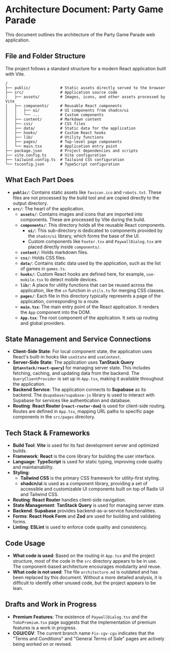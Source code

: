 # Architecture Document: Party Game Parade

This document outlines the architecture of the Party Game Parade web application.

## File and Folder Structure

The project follows a standard structure for a modern React application built with Vite.

```
/
├── public/             # Static assets directly served to the browser
├── src/                # Application source code
│   ├── assets/         # Images, icons, and other assets processed by Vite
│   ├── components/     # Reusable React components
│   │   ├── ui/         # UI components from shadcn/ui
│   │   └── ...         # Custom components
│   ├── content/        # Markdown content
│   ├── css/            # CSS files
│   ├── data/           # Static data for the application
│   ├── hooks/          # Custom React hooks
│   ├── lib/            # Utility functions
│   ├── pages/          # Top-level page components
│   └── main.tsx        # Application entry point
├── package.json        # Project dependencies and scripts
├── vite.config.ts      # Vite configuration
├── tailwind.config.ts  # Tailwind CSS configuration
└── tsconfig.json       # TypeScript configuration
```

## What Each Part Does

*   **`public/`**: Contains static assets like `favicon.ico` and `robots.txt`. These files are not processed by the build tool and are copied directly to the output directory.
*   **`src/`**: The heart of the application.
    *   **`assets/`**: Contains images and icons that are imported into components. These are processed by Vite during the build.
    *   **`components/`**: This directory holds all the reusable React components.
        *   **`ui/`**: This sub-directory is dedicated to components provided by the `shadcn/ui` library, which forms the base of the UI.
        *   Custom components like `Footer.tsx` and `PaywallDialog.tsx` are placed directly inside `components/`.
    *   **`content/`**: Holds markdown files.
    *   **`css/`**: Holds CSS files.
    *   **`data/`**: Contains static data used by the application, such as the list of games in `games.ts`.
    *   **`hooks/`**: Custom React hooks are defined here, for example, `use-mobile.tsx` to detect mobile devices.
    *   **`lib/`**: A place for utility functions that can be reused across the application, like the `cn` function in `utils.ts` for merging CSS classes.
    *   **`pages/`**: Each file in this directory typically represents a page of the application, corresponding to a route.
    *   **`main.tsx`**: The main entry point of the React application. It renders the `App` component into the DOM.
    *   **`App.tsx`**: The root component of the application. It sets up routing and global providers.

## State Management and Service Connections

*   **Client-Side State**: For local component state, the application uses React's built-in hooks like `useState` and `useContext`.
*   **Server-Side State**: The application uses **TanStack Query (`@tanstack/react-query`)** for managing server state. This includes fetching, caching, and updating data from the backend. The `QueryClientProvider` is set up in `App.tsx`, making it available throughout the application.
*   **Backend Service**: The application connects to **Supabase** as its backend. The `@supabase/supabase-js` library is used to interact with Supabase for services like authentication and database.
*   **Routing**: **React Router (`react-router-dom`)** is used for client-side routing. Routes are defined in `App.tsx`, mapping URL paths to specific page components in the `src/pages` directory.

## Tech Stack & Frameworks

*   **Build Tool**: **Vite** is used for its fast development server and optimized builds.
*   **Framework**: **React** is the core library for building the user interface.
*   **Language**: **TypeScript** is used for static typing, improving code quality and maintainability.
*   **Styling**:
    *   **Tailwind CSS** is the primary CSS framework for utility-first styling.
    *   **shadcn/ui** is used as a component library, providing a set of accessible and customizable UI components built on top of Radix UI and Tailwind CSS.
*   **Routing**: **React Router** handles client-side navigation.
*   **State Management**: **TanStack Query** is used for managing server state.
*   **Backend**: **Supabase** provides backend-as-a-service functionalities.
*   **Forms**: **React Hook Form** and **Zod** are used for building and validating forms.
*   **Linting**: **ESLint** is used to enforce code quality and consistency.

## Code Usage

*   **What code is used**: Based on the routing in `App.tsx` and the project structure, most of the code in the `src` directory appears to be in use. The component-based architecture encourages modularity and reuse.
*   **What code is not used**: The file `architecture.md` is outdated and has been replaced by this document. Without a more detailed analysis, it is difficult to identify other unused code, but the project appears to be lean.

## Drafts and Work in Progress

*   **Premium Features**: The existence of `PaywallDialog.tsx` and the `ToGoPremium.tsx` page suggests that the implementation of premium features is a work in progress.
*   **CGU/CGV**: The current branch name `Fix-cgv-cgu` indicates that the "Terms and Conditions" and "General Terms of Sale" pages are actively being worked on or revised.
